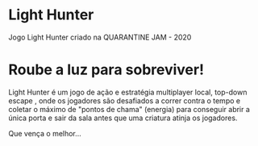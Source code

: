 # Light Hunter
Jogo Light Hunter criado na QUARANTINE JAM - 2020
<h1> Roube a luz para sobreviver!</h1>

<p>Light Hunter é um jogo de ação e estratégia multiplayer local,  top-down escape , onde os jogadores são desafiados a correr contra o tempo e coletar o máximo de "pontos de chama" (energia) para conseguir abrir a única porta e sair da sala antes que uma criatura  atinja os jogadores.</p>

<p>Que vença o melhor...</p>
